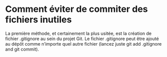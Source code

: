 # Comment éviter de commiter des fichiers inutiles

La première méthode, et certainement la plus usitée, est la création de fichier .gitignore au sein du projet Git.  Le fichier .gitignore peut être ajouté au dépôt comme n’importe quel autre fichier (lancez juste git add .gitignore and git commit).